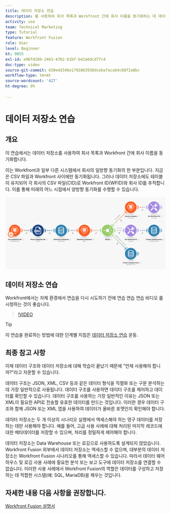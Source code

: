 ```yaml
---
title: 데이터 저장소 연습
description: 를 사용하여 회사 목록과 Workfront 간에 회사 이름을 동기화하는 데 데이터 저장소를 사용하는 방법을 알아봅니다 [!DNL Adobe Workfront Fusion].
activity: use
team: Technical Marketing
type: Tutorial
feature: Workfront Fusion
role: User
level: Beginner
kt: 9055
exl-id: e96fd109-2463-4702-b1bf-b42a6dcd7fc4
doc-type: video
source-git-commit: 650e4d346e1792863930dcebafacab4c88f2a8bc
workflow-type: tm+mt
source-wordcount: '427'
ht-degree: 0%

---
```


# 데이터 저장소 연습

## 개요

이 연습에서는 데이터 저장소를 사용하여 회사 목록과 Workfront 간에 회사 이름을 동기화합니다.

이는 Workfront과 일부 다른 시스템에서 회사의 일방향 동기화의 한 부분입니다. 지금은 CSV 파일과 Workfront 사이에만 동기화됩니다. 그러나 데이터 저장소에도 테이블이 유지되어 각 회사의 CSV 파일(CID)로 Workfront ID(WFID)와 회사 ID를 추적합니다. 이를 통해 미래의 어느 시점에서 양방향 동기화를 수행할 수 있습니다.

![Fusion 시나리오의 이미지](assets/data-structures-and-data-stores-2.png)

## 데이터 저장소 연습

Workfront에서는 자체 환경에서 연습을 다시 시도하기 전에 연습 연습 연습 비디오 를 시청하는 것이 좋습니다.

>[!VIDEO](https://video.tv.adobe.com/v/335296/?quality=12&learn=on)

>[!TIP]
>
>이 연습을 완료하는 방법에 대한 단계별 지침은 [데이터 저장소 연습](https://experienceleague.adobe.com/docs/workfront-learn/tutorials-workfront/fusion/exercises/data-stores.html?lang=en) 운동.


## 최종 참고 사항

이제 데이터 구조와 데이터 저장소에 대해 학습이 끝났기 때문에 &quot;언제 사용해야 합니까?&quot;라고 자문할 수 있습니다.

데이터 구조는 JSON, XML, CSV 등과 같은 데이터 형식을 직렬화 또는 구문 분석하는 데 가장 일반적으로 사용됩니다. 데이터 구조를 사용하면 데이터 구조를 제어하고 데이터를 확인할 수 있습니다. 데이터 구조를 사용하는 가장 일반적인 이유는 JSON 또는 XML이 필요한 API로 전송할 유효한 데이터를 만드는 것입니다. 이러한 경우 데이터 구조와 함께 JSON 또는 XML 앱을 사용하여 데이터가 올바른 포맷인지 확인해야 합니다.

데이터 저장소는 두 개 이상의 시나리오 실행에서 액세스해야 하는 영구 데이터를 저장하는 데만 사용해야 합니다. 예를 들어, 고급 사용 사례에 대해 처리된 마지막 레코드에 대한 메타데이터를 저장할 수 있으며, 처리를 정밀하게 제어해야 합니다.

데이터 저장소는 Data Warehouse 또는 로깅으로 사용하도록 설계되지 않았습니다. Workfront Fusion 외부에서 데이터 저장소는 액세스할 수 없으며, 대부분의 데이터 저장소는 Workfront Fusion 시나리오를 통해 액세스할 수 있습니다. 따라서 데이터 웨어하우스 및 로깅 사용 사례에 필요한 분석 또는 보고 도구에 데이터 저장소를 연결할 수 없습니다. 이러한 사용 사례에서 Workfront Fusion의 역할은 데이터를 구성하고 저장하는 데 적합한 시스템(예: SQL, MariaDB)을 채우는 것입니다.

## 자세한 내용 다음 사항을 권장합니다.

[Workfront Fusion 설명서](https://experienceleague.adobe.com/docs/workfront/using/adobe-workfront-fusion/workfront-fusion-2.html?lang=en)
